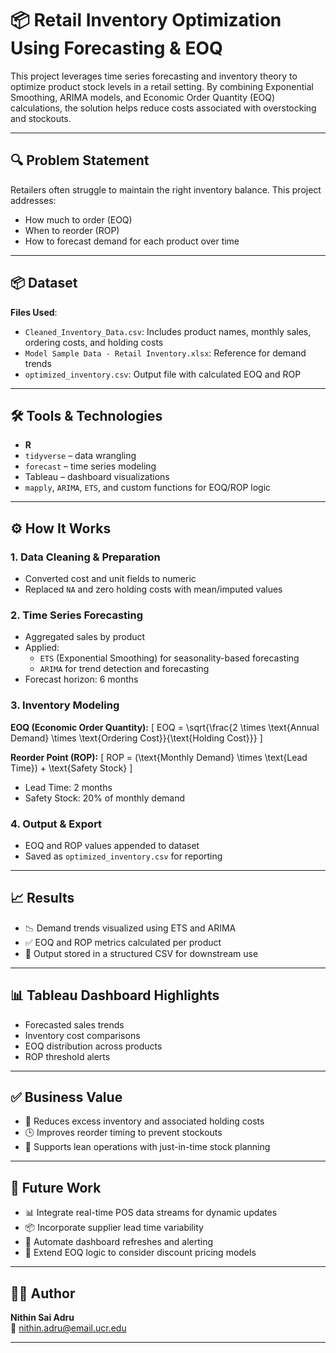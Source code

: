 # 📦 Retail Inventory Optimization Using Forecasting & EOQ

This project leverages time series forecasting and inventory theory to optimize product stock levels in a retail setting. By combining Exponential Smoothing, ARIMA models, and Economic Order Quantity (EOQ) calculations, the solution helps reduce costs associated with overstocking and stockouts.

---

## 🔍 Problem Statement

Retailers often struggle to maintain the right inventory balance. This project addresses:
- How much to order (EOQ)
- When to reorder (ROP)
- How to forecast demand for each product over time

---

## 📦 Dataset

**Files Used**:
- `Cleaned_Inventory_Data.csv`: Includes product names, monthly sales, ordering costs, and holding costs
- `Model Sample Data - Retail Inventory.xlsx`: Reference for demand trends
- `optimized_inventory.csv`: Output file with calculated EOQ and ROP

---

## 🛠️ Tools & Technologies

- **R**
- `tidyverse` – data wrangling  
- `forecast` – time series modeling  
- Tableau – dashboard visualizations  
- `mapply`, `ARIMA`, `ETS`, and custom functions for EOQ/ROP logic

---

## ⚙️ How It Works

### 1. Data Cleaning & Preparation
- Converted cost and unit fields to numeric
- Replaced `NA` and zero holding costs with mean/imputed values

### 2. Time Series Forecasting
- Aggregated sales by product
- Applied:
  - `ETS` (Exponential Smoothing) for seasonality-based forecasting
  - `ARIMA` for trend detection and forecasting
- Forecast horizon: 6 months

### 3. Inventory Modeling

**EOQ (Economic Order Quantity):**
\[
EOQ = \sqrt{\frac{2 \times \text{Annual Demand} \times \text{Ordering Cost}}{\text{Holding Cost}}}
\]

**Reorder Point (ROP):**
\[
ROP = (\text{Monthly Demand} \times \text{Lead Time}) + \text{Safety Stock}
\]

- Lead Time: 2 months  
- Safety Stock: 20% of monthly demand  

### 4. Output & Export
- EOQ and ROP values appended to dataset
- Saved as `optimized_inventory.csv` for reporting

---

## 📈 Results

- 📉 Demand trends visualized using ETS and ARIMA  
- ✅ EOQ and ROP metrics calculated per product  
- 💾 Output stored in a structured CSV for downstream use  

---

## 📊 Tableau Dashboard Highlights

- Forecasted sales trends  
- Inventory cost comparisons  
- EOQ distribution across products  
- ROP threshold alerts  

---

## ✅ Business Value

- 🚚 Reduces excess inventory and associated holding costs  
- 🕒 Improves reorder timing to prevent stockouts  
- 💸 Supports lean operations with just-in-time stock planning  

---

## 🚀 Future Work

- 📊 Integrate real-time POS data streams for dynamic updates  
- 📦 Incorporate supplier lead time variability  
- 🤖 Automate dashboard refreshes and alerting  
- 🧠 Extend EOQ logic to consider discount pricing models

---

## 👨‍💻 Author

**Nithin Sai Adru**  
📧 nithin.adru@email.ucr.edu  

---

